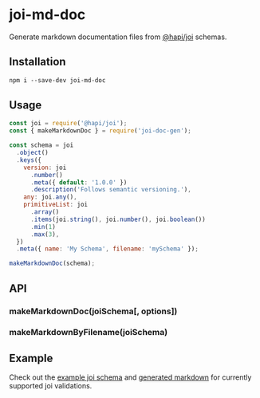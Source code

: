 # joi-md-doc

Generate markdown documentation files from [@hapi/joi](https://github.com/hapijs/joi) schemas.

## Installation

```markdown
npm i --save-dev joi-md-doc
```

## Usage

```javascript
const joi = require('@hapi/joi');
const { makeMarkdownDoc } = require('joi-doc-gen');

const schema = joi
  .object()
  .keys({
    version: joi
      .number()
      .meta({ default: '1.0.0' })
      .description('Follows semantic versioning.'),
    any: joi.any(),
    primitiveList: joi
      .array()
      .items(joi.string(), joi.number(), joi.boolean())
      .min(1)
      .max(3),
  })
  .meta({ name: 'My Schema', filename: 'mySchema' });

makeMarkdownDoc(schema);
```

## API

### makeMarkdownDoc(joiSchema[, options])

### makeMarkdownByFilename(joiSchema)

## Example

Check out the [example joi schema](./example/rootSchema.js) and [generated markdown](./example/doc/rootSchema.md) for currently supported joi validations.
